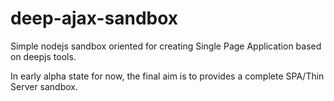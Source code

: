 deep-ajax-sandbox
====

Simple nodejs sandbox oriented for creating Single Page Application based on deepjs tools.

In early alpha state for now, the final aim is to provides a complete SPA/Thin Server sandbox.